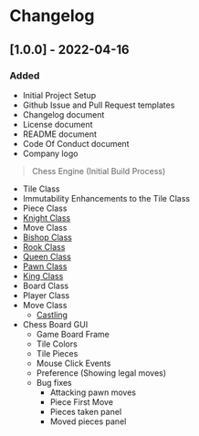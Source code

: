 # Changelog

<!-- ## Types of changes
- `Added` for new features.
- `Changed` for changes in existing functionality.
- `Deprecated` for soon-to-be removed features.
- `Removed` for now removed features.
- `Fixed` for any bug fixes.
- `Security` in case of vulnerabilities. -->


## [1.0.0] - 2022-04-16

### Added

- Initial Project Setup
- Github Issue and Pull Request templates
- Changelog document
- License document
- README document
- Code Of Conduct document
- Company logo

> Chess Engine (Initial Build Process)
- Tile Class
- Immutability Enhancements to the Tile Class
- Piece Class
- [Knight Class](https://en.wikipedia.org/wiki/Knight_(chess))
- Move Class
- [Bishop Class](https://en.wikipedia.org/wiki/Bishop_(chess))
- [Rook Class](https://en.wikipedia.org/wiki/Rook_(chess))
- [Queen Class](https://en.wikipedia.org/wiki/Queen_(chess))
- [Pawn Class](https://en.wikipedia.org/wiki/Pawn_(chess))
- [King Class](https://en.wikipedia.org/wiki/Castling)
- Board Class
- Player Class
- Move Class 
    - [Castling](https://en.wikipedia.org/wiki/Castling)
- Chess Board GUI
    - Game Board Frame
    - Tile Colors
    - Tile Pieces
    - Mouse Click Events
    - Preference (Showing legal moves)
    - Bug fixes
        - Attacking pawn moves
        - Piece First Move
        - Pieces taken panel
        - Moved pieces panel

<!-- [1.0.0]: https://github.com/scriptjumper/Java-Chess-Engine/releases/tag/v-1.0.0 -->
